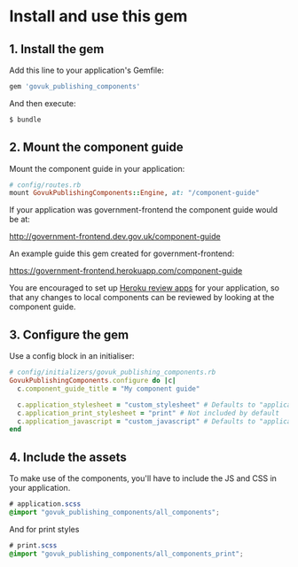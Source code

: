 # Install and use this gem

## 1. Install the gem

Add this line to your application's Gemfile:

```ruby
gem 'govuk_publishing_components'
```

And then execute:
```bash
$ bundle
```

## 2. Mount the component guide

Mount the component guide in your application:

```ruby
# config/routes.rb
mount GovukPublishingComponents::Engine, at: "/component-guide"
```

If your application was government-frontend the component guide would be at:

http://government-frontend.dev.gov.uk/component-guide

An example guide this gem created for government-frontend:

https://government-frontend.herokuapp.com/component-guide

You are encouraged to set up [Heroku review apps](https://docs.publishing.service.gov.uk/manual/review-apps.html) for your application, so that any changes to local components can be reviewed by looking at the component guide.

## 3. Configure the gem

Use a config block in an initialiser:

```ruby
# config/initializers/govuk_publishing_components.rb
GovukPublishingComponents.configure do |c|
  c.component_guide_title = "My component guide"

  c.application_stylesheet = "custom_stylesheet" # Defaults to "application"
  c.application_print_stylesheet = "print" # Not included by default
  c.application_javascript = "custom_javascript" # Defaults to "application"
end
```

## 4. Include the assets

To make use of the components, you'll have to include the JS and CSS in your application.

```css
# application.scss
@import "govuk_publishing_components/all_components";
```

And for print styles

```css
# print.scss
@import "govuk_publishing_components/all_components_print";
```
